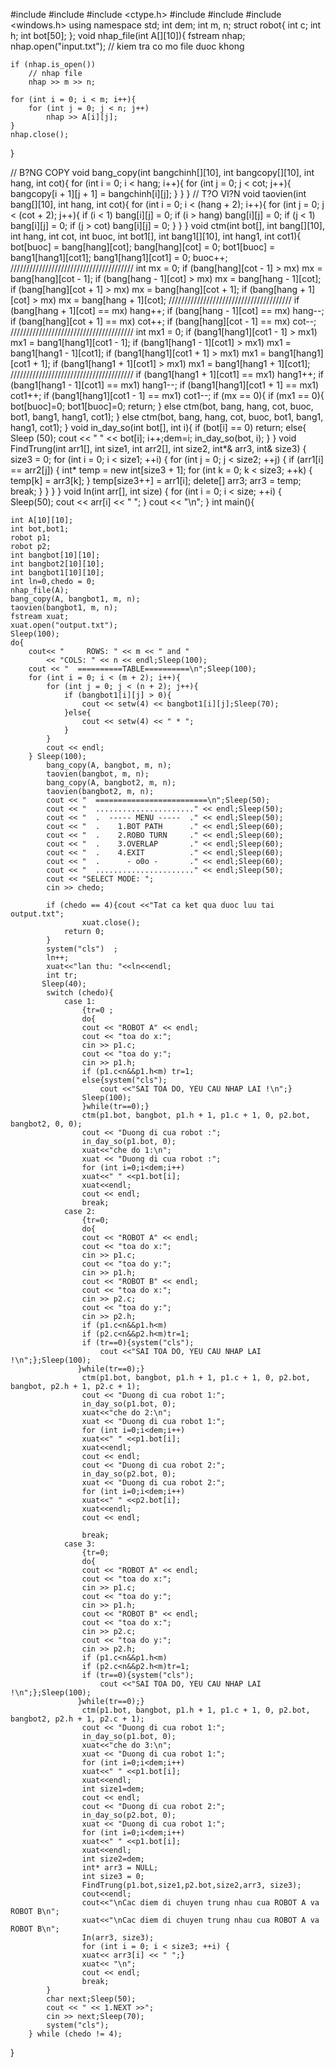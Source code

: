 #include <iostream>
#include <cstdlib>
#include <ctype.h>
#include <iomanip>
#include <fstream>
#include <windows.h>
using namespace std;
int dem;
int m, n;
struct robot{
    int c;
    int h;
    int bot[50];
};
void nhap_file(int A[][10]){
    fstream nhap;
    nhap.open("input.txt");
    // kiem tra co mo file duoc khong

    if (nhap.is_open())
        // nhap file
        nhap >> m >> n;

    for (int i = 0; i < m; i++){
        for (int j = 0; j < n; j++)
        	nhap >> A[i][j];
    }
    nhap.close();
}

// B?NG COPY
void bang_copy(int bangchinh[][10], int bangcopy[][10], int hang, int cot){
    for (int i = 0; i < hang; i++){
        for (int j = 0; j < cot; j++){
            bangcopy[i + 1][j + 1] = bangchinh[i][j];
        }
    }
}
//  T?O VI?N
void taovien(int bang[][10], int hang, int cot){
    for (int i = 0; i < (hang + 2); i++){
        for (int j = 0; j < (cot + 2); j++){
            if (i < 1)
                bang[i][j] = 0;
            if (i > hang)
                bang[i][j] = 0;
            if (j < 1)
                bang[i][j] = 0;
            if (j > cot)
                bang[i][j] = 0;
        }
    }
}
void ctm(int bot[], int bang[][10], int hang, int cot, int buoc, int bot1[], int bang1[][10], int hang1, int cot1){
    bot[buoc] = bang[hang][cot];
    bang[hang][cot] = 0;
    bot1[buoc] = bang1[hang1][cot1];
    bang1[hang1][cot1] = 0;
    buoc++;
    ///////////////////////////////////////
    int mx = 0;
    if (bang[hang][cot - 1] > mx)
        mx = bang[hang][cot - 1];
    if (bang[hang - 1][cot] > mx)
        mx = bang[hang - 1][cot];
    if (bang[hang][cot + 1] > mx)
        mx = bang[hang][cot + 1];
    if (bang[hang + 1][cot] > mx)
        mx = bang[hang + 1][cot];
    ///////////////////////////////////////
    if (bang[hang + 1][cot] == mx)
        hang++;
    if (bang[hang - 1][cot] == mx)
        hang--;
    if (bang[hang][cot + 1] == mx)
        cot++;
    if (bang[hang][cot - 1] == mx)
        cot--;
    ///////////////////////////////////////
    int mx1 = 0;
    if (bang1[hang1][cot1 - 1] > mx1)
        mx1 = bang1[hang1][cot1 - 1];
    if (bang1[hang1 - 1][cot1] > mx1)
        mx1 = bang1[hang1 - 1][cot1];
    if (bang1[hang1][cot1 + 1] > mx1)
        mx1 = bang1[hang1][cot1 + 1];
    if (bang1[hang1 + 1][cot1] > mx1)
        mx1 = bang1[hang1 + 1][cot1];
    ///////////////////////////////////////
    if (bang1[hang1 + 1][cot1] == mx1)
        hang1++;
    if (bang1[hang1 - 1][cot1] == mx1)
        hang1--;
    if (bang1[hang1][cot1 + 1] == mx1)
        cot1++;
    if (bang1[hang1][cot1 - 1] == mx1)
        cot1--;
    if (mx == 0){
        if (mx1 == 0){
            bot[buoc]=0;
            bot1[buoc]=0;
            return;
        }
        else
            ctm(bot, bang, hang, cot, buoc, bot1, bang1, hang1, cot1);
    }
    else
        ctm(bot, bang, hang, cot, buoc, bot1, bang1, hang1, cot1);
}
void in_day_so(int bot[], int i){
    if (bot[i] == 0)
        return;
    else{
        Sleep (50);
        cout << " " << bot[i];
        i++;dem=i;
        in_day_so(bot, i);
    }
}
void FindTrung(int arr1[], int size1, int arr2[], int size2, int*& arr3, int& size3) {
    size3 = 0;
    for (int i = 0; i < size1; ++i) {
        for (int j = 0; j < size2; ++j) {
            if (arr1[i] == arr2[j]) {
                int* temp = new int[size3 + 1];
                for (int k = 0; k < size3; ++k) {
                    temp[k] = arr3[k];
                }
                temp[size3++] = arr1[i];
                delete[] arr3;
                arr3 = temp;
                break;
            }
        }
    }
}
void In(int arr[], int size) {
    for (int i = 0; i < size; ++i) { Sleep(50);
        cout << arr[i] << " ";
    }
    cout << "\n";
}
int main(){

    int A[10][10];
    int bot,bot1;
    robot p1;
    robot p2;
    int bangbot[10][10];
    int bangbot2[10][10];
    int bangbot1[10][10];
    int ln=0,chedo = 0;
    nhap_file(A);
    bang_copy(A, bangbot1, m, n);
    taovien(bangbot1, m, n);
    fstream xuat;
    xuat.open("output.txt");
    Sleep(100);
    do{
        cout<< "     ROWS: " << m << " and "
            << "COLS: " << n << endl;Sleep(100);
        cout << "  ==========TABLE==========\n";Sleep(100);
        for (int i = 0; i < (m + 2); i++){
            for (int j = 0; j < (n + 2); j++){
                if (bangbot1[i][j] > 0){
                    cout << setw(4) << bangbot1[i][j];Sleep(70);
                }else{
                    cout << setw(4) << " * ";
                }
            }
            cout << endl;
    	} Sleep(100);
            bang_copy(A, bangbot, m, n);
            taovien(bangbot, m, n);
            bang_copy(A, bangbot2, m, n);
            taovien(bangbot2, m, n);
            cout << "  =========================\n";Sleep(50);
            cout << "  ......................" << endl;Sleep(50);
            cout << "  .  ----- MENU -----  ." << endl;Sleep(50);
            cout << "  .    1.BOT PATH      ." << endl;Sleep(60);
            cout << "  .    2.ROBO TURN     ." << endl;Sleep(60);
            cout << "  .    3.OVERLAP       ." << endl;Sleep(60);
            cout << "  .    4.EXIT          ." << endl;Sleep(60);
            cout << "  .      - o0o -       ." << endl;Sleep(60);
            cout << "  ......................" << endl;Sleep(50);
            cout << "SELECT MODE: ";
            cin >> chedo;

            if (chedo == 4){cout <<"Tat ca ket qua duoc luu tai output.txt";
                    xuat.close();
                return 0;
            }
            system("cls")  ;
            ln++;
            xuat<<"lan thu: "<<ln<<endl;
            int tr;
           Sleep(40);
            switch (chedo){
	            case 1:
	                {tr=0 ;
	                do{
                    cout << "ROBOT A" << endl;
                    cout << "toa do x:";
	                cin >> p1.c;
                    cout << "toa do y:";
	                cin >> p1.h;
	                if (p1.c<n&&p1.h<m) tr=1;
	                else{system("cls");
                        cout <<"SAI TOA DO, YEU CAU NHAP LAI !\n";}
                    Sleep(100);
	                }while(tr==0);}
	                ctm(p1.bot, bangbot, p1.h + 1, p1.c + 1, 0, p2.bot, bangbot2, 0, 0);
	                cout << "Duong di cua robot :";
	                in_day_so(p1.bot, 0);
	                xuat<<"che do 1:\n";
	                xuat << "Duong di cua robot :";
	                for (int i=0;i<dem;i++)
                    xuat<<" " <<p1.bot[i];
                    xuat<<endl;
	                cout << endl;
	                break;
	            case 2:
                    {tr=0;
                    do{
	                cout << "ROBOT A" << endl;
	                cout << "toa do x:";
	                cin >> p1.c;
	                cout << "toa do y:";
	                cin >> p1.h;
	                cout << "ROBOT B" << endl;
	                cout << "toa do x:";
	                cin >> p2.c;
	                cout << "toa do y:";
	                cin >> p2.h;
	                if (p1.c<n&&p1.h<m)
                    if (p2.c<n&&p2.h<m)tr=1;
                    if (tr==0){system("cls");
                        cout <<"SAI TOA DO, YEU CAU NHAP LAI !\n";};Sleep(100);
                   }while(tr==0);}
	                ctm(p1.bot, bangbot, p1.h + 1, p1.c + 1, 0, p2.bot, bangbot, p2.h + 1, p2.c + 1);
	                cout << "Duong di cua robot 1:";
	                in_day_so(p1.bot, 0);
	                xuat<<"che do 2:\n";
	                xuat << "Duong di cua robot 1:";
	                for (int i=0;i<dem;i++)
                    xuat<<" " <<p1.bot[i];
                    xuat<<endl;
	                cout << endl;
	                cout << "Duong di cua robot 2:";
	                in_day_so(p2.bot, 0);
	                xuat << "Duong di cua robot 2:";
	                for (int i=0;i<dem;i++)
                    xuat<<" " <<p2.bot[i];
                    xuat<<endl;
	                cout << endl;

	                break;
	            case 3:
	                {tr=0;
                    do{
	                cout << "ROBOT A" << endl;
	                cout << "toa do x:";
	                cin >> p1.c;
	                cout << "toa do y:";
	                cin >> p1.h;
	                cout << "ROBOT B" << endl;
	                cout << "toa do x:";
	                cin >> p2.c;
	                cout << "toa do y:";
	                cin >> p2.h;
	                if (p1.c<n&&p1.h<m)
                    if (p2.c<n&&p2.h<m)tr=1;
                    if (tr==0){system("cls");
                        cout <<"SAI TOA DO, YEU CAU NHAP LAI !\n";};Sleep(100);
                   }while(tr==0);}
	                ctm(p1.bot, bangbot, p1.h + 1, p1.c + 1, 0, p2.bot, bangbot2, p2.h + 1, p2.c + 1);
	                cout << "Duong di cua robot 1:";
	                in_day_so(p1.bot, 0);
	                xuat<<"che do 3:\n";
	                xuat << "Duong di cua robot 1:";
	                for (int i=0;i<dem;i++)
                    xuat<<" " <<p1.bot[i];
                    xuat<<endl;
                    int size1=dem;
	                cout << endl;
	                cout << "Duong di cua robot 2:";
	                in_day_so(p2.bot, 0);
	                xuat << "Duong di cua robot 1:";
	                for (int i=0;i<dem;i++)
                    xuat<<" " <<p1.bot[i];
                    xuat<<endl;
                    int size2=dem;
                    int* arr3 = NULL;
                    int size3 = 0;
                    FindTrung(p1.bot,size1,p2.bot,size2,arr3, size3);
                    cout<<endl;
                    cout<<"\nCac diem di chuyen trung nhau cua ROBOT A va ROBOT B\n";
                    xuat<<"\nCac diem di chuyen trung nhau cua ROBOT A va ROBOT B\n";
                    In(arr3, size3);
                    for (int i = 0; i < size3; ++i) {
                    xuat<< arr3[i] << " ";}
                    xuat<< "\n";
	                cout << endl;
	                break;
            }
            char next;Sleep(50);
            cout << " << 1.NEXT >>";
            cin >> next;Sleep(70);
            system("cls");
        } while (chedo != 4);
}
